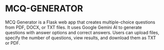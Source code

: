 # MCQ-GENERATOR
MCQ Generator is a Flask web app that creates multiple-choice questions from PDF, DOCX, or TXT files. It uses Google Gemini AI to generate questions with answer options and correct answers. Users can upload files, specify the number of questions, view results, and download them as TXT or PDF.
